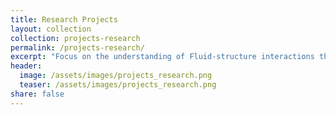 ```yaml
---
title: Research Projects
layout: collection
collection: projects-research
permalink: /projects-research/
excerpt: "Focus on the understanding of Fluid-structure interactions through numerical and experimental approaches."
header:
  image: /assets/images/projects_research.png
  teaser: /assets/images/projects_research.png
share: false
---
```

